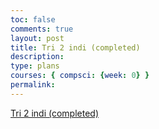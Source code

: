 ```yaml
---
toc: false
comments: true
layout: post
title: Tri 2 indi (completed)
description: 
type: plans
courses: { compsci: {week: 0} }
permalink: 
---
```


[Tri 2 indi (completed)](https://github.com/QDBordtoshred/WEni/issues/14)